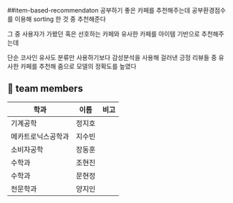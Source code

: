 ##item-based-recommendaton
공부하기 좋은 카페를 추천해주는데 공부환경점수를 이용해 sorting 한 것 중 추천해준다

그 중 사용자가 가봤던 혹은 선호하는 카페와 유사한 카페를 아이템 기반으로 추천해주는데

단순 코사인 유사도 분류만 사용하기보다 감성분석을 사용해 걸러낸 긍정 리뷰들 중 유사한 카페를 추천해 줌으로 모델의 정확도를 높였다


## 🔰  team members
| 학과 | 이름 | 비고 |
| -------- | ---- | ---- |
| 기계공학 | 정지호 |  |
| 메카트로닉스공학과 | 지수빈 |  |
| 소비자공학 | 장동훈 |  |
| 수학과 | 조현진 |
| 수학과 |문현정| |
| 천문학과 |양지인| |
